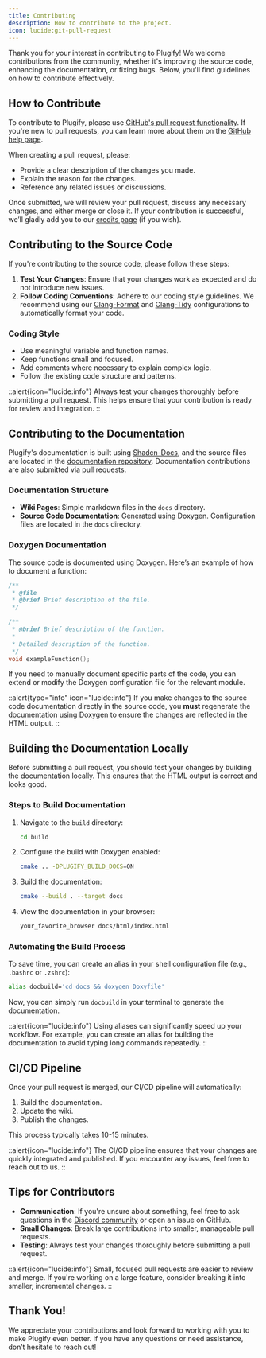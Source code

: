 ```yaml
---
title: Contributing
description: How to contribute to the project.
icon: lucide:git-pull-request
---
```


Thank you for your interest in contributing to Plugify! We welcome contributions from the community, whether it's improving the source code, enhancing the documentation, or fixing bugs. Below, you'll find guidelines on how to contribute effectively.

## **How to Contribute**

To contribute to Plugify, please use [GitHub's pull request functionality](https://github.com/your-username/plugify/pulls). If you're new to pull requests, you can learn more about them on the [GitHub help page](https://help.github.com/articles/using-pull-requests/).

When creating a pull request, please:
- Provide a clear description of the changes you made.
- Explain the reason for the changes.
- Reference any related issues or discussions.

Once submitted, we will review your pull request, discuss any necessary changes, and either merge or close it. If your contribution is successful, we’ll gladly add you to our [credits page](/introduction/credits) (if you wish).

## **Contributing to the Source Code**

If you're contributing to the source code, please follow these steps:

1. **Test Your Changes**: Ensure that your changes work as expected and do not introduce new issues.
2. **Follow Coding Conventions**: Adhere to our coding style guidelines. We recommend using our [Clang-Format](https://clang.llvm.org/docs/ClangFormat.html) and [Clang-Tidy](https://clang.llvm.org/extra/clang-tidy/) configurations to automatically format your code.

### **Coding Style**
- Use meaningful variable and function names.
- Keep functions small and focused.
- Add comments where necessary to explain complex logic.
- Follow the existing code structure and patterns.

::alert{icon="lucide:info"}
Always test your changes thoroughly before submitting a pull request. This helps ensure that your contribution is ready for review and integration.
::

## **Contributing to the Documentation**

Plugify's documentation is built using [Shadcn-Docs](https://shadcn-docs-nuxt.vercel.app/), and the source files are located in the [documentation repository](https://github.com/untrustedmodders/untrustedmodders.github.io). Documentation contributions are also submitted via pull requests.

### **Documentation Structure**
- **Wiki Pages**: Simple markdown files in the `docs` directory.
- **Source Code Documentation**: Generated using Doxygen. Configuration files are located in the `docs` directory.

### **Doxygen Documentation**
The source code is documented using Doxygen. Here’s an example of how to document a function:

```c++
/**
 * @file
 * @brief Brief description of the file.
 */

/**
 * @brief Brief description of the function.
 *
 * Detailed description of the function.
 */
void exampleFunction();
```

If you need to manually document specific parts of the code, you can extend or modify the Doxygen configuration file for the relevant module.

::alert{type="info" icon="lucide:info"}
If you make changes to the source code documentation directly in the source code, you **must** regenerate the documentation using Doxygen to ensure the changes are reflected in the HTML output.
::

## **Building the Documentation Locally**

Before submitting a pull request, you should test your changes by building the documentation locally. This ensures that the HTML output is correct and looks good.

### **Steps to Build Documentation**
1. Navigate to the `build` directory:
   ```bash
   cd build
   ```
2. Configure the build with Doxygen enabled:
   ```bash
   cmake .. -DPLUGIFY_BUILD_DOCS=ON
   ```
3. Build the documentation:
   ```bash
   cmake --build . --target docs
   ```
4. View the documentation in your browser:
   ```bash
   your_favorite_browser docs/html/index.html
   ```

### **Automating the Build Process**
To save time, you can create an alias in your shell configuration file (e.g., `.bashrc` or `.zshrc`):
```bash
alias docbuild='cd docs && doxygen Doxyfile'
```
Now, you can simply run `docbuild` in your terminal to generate the documentation.

::alert{icon="lucide:info"}
Using aliases can significantly speed up your workflow. For example, you can create an alias for building the documentation to avoid typing long commands repeatedly.
::

## **CI/CD Pipeline**

Once your pull request is merged, our CI/CD pipeline will automatically:
1. Build the documentation.
2. Update the wiki.
3. Publish the changes.

This process typically takes 10-15 minutes.

::alert{icon="lucide:info"}
The CI/CD pipeline ensures that your changes are quickly integrated and published. If you encounter any issues, feel free to reach out to us.
::


## **Tips for Contributors**
- **Communication**: If you're unsure about something, feel free to ask questions in the [Discord community](https://discord.gg/rX9TMmpang) or open an issue on GitHub.
- **Small Changes**: Break large contributions into smaller, manageable pull requests.
- **Testing**: Always test your changes thoroughly before submitting a pull request.

::alert{icon="lucide:info"}
Small, focused pull requests are easier to review and merge. If you're working on a large feature, consider breaking it into smaller, incremental changes.
::

## **Thank You!**

We appreciate your contributions and look forward to working with you to make Plugify even better. If you have any questions or need assistance, don’t hesitate to reach out!
